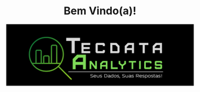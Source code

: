 <h1 align="center"> Bem Vindo(a)!</h1>

<p align="center">
<img src="https://github.com/TalesAlexandre/TalesAlexandre/blob/f8cefe57369db95c7c46201e65ef3a351c28c4fe/banner.png"/>
          

